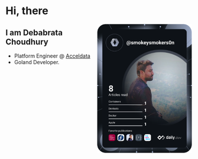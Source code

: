 # Hi, there

<div align="left">
  <a href="https://app.daily.dev/smokeysmokers0n" target="_blank">
    <img
      width="256"
      align="right"
      src="https://raw.githubusercontent.com/LoneWolf38/LoneWolf38/main/devcard.svg"
    />
  </a>
</div>

## I am Debabrata Choudhury
- Platform Engineer @ [Acceldata](https://acceldata.io)
- Goland Developer.
